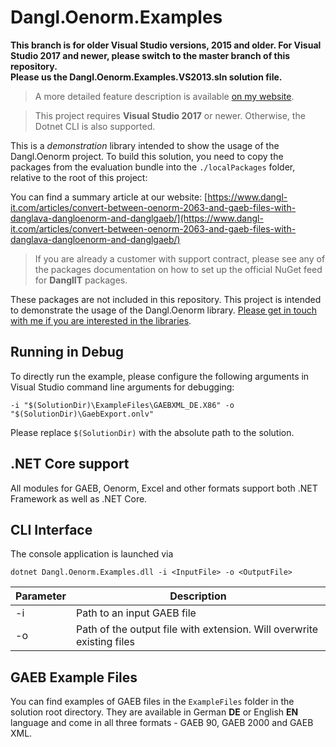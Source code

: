 # Dangl.Oenorm.Examples

**This branch is for older Visual Studio versions, 2015 and older. For Visual Studio 2017 and newer, please switch to the master branch of this repository.**  
**Please us the Dangl.Oenorm.Examples.VS2013.sln solution file.**

> A more detailed feature description is available [on my website](https://www.dangl-it.com/products/oenorm-library/).

> This project requires **Visual Studio 2017** or newer. Otherwise, the Dotnet CLI is also supported.

This is a _demonstration_ library intended to show the usage of the Dangl.Oenorm project.
To build this solution, you need to copy the packages from the evaluation bundle into the `./localPackages` folder, relative to the root of this project:

You can find a summary article at our website: [https://www.dangl-it.com/articles/convert-between-oenorm-2063-and-gaeb-files-with-danglava-dangloenorm-and-danglgaeb/](https://www.dangl-it.com/articles/convert-between-oenorm-2063-and-gaeb-files-with-danglava-dangloenorm-and-danglgaeb/)

> If you are already a customer with support contract, please see any of the packages documentation on how to set up the official NuGet feed for **DanglIT** packages.

These packages are not included in this repository.
This project is intended to demonstrate the usage of the Dangl.Oenorm library.
[Please get in touch with me if you are interested in the libraries](https://www.dangl-it.com/contact/?message=I%27m+interested+in+Dangl.GAEB+%26+Dangl.AVA.+Please+contact+me.).

## Running in Debug

To directly run the example, please configure the following arguments in Visual Studio command line arguments for debugging:

    -i "$(SolutionDir)\ExampleFiles\GAEBXML_DE.X86" -o "$(SolutionDir)\GaebExport.onlv"

Please replace `$(SolutionDir)` with the absolute path to the solution.

## .NET Core support

All modules for GAEB, Oenorm, Excel and other formats support both .NET Framework as well as .NET Core.

## CLI Interface

The console application is launched via

    dotnet Dangl.Oenorm.Examples.dll -i <InputFile> -o <OutputFile>

| Parameter | Description |
|-----------|-------------|
| -i | Path to an input GAEB file |
| -o | Path of the output file with extension. Will overwrite existing files |

## GAEB Example Files

You can find examples of GAEB files in the `ExampleFiles` folder in the solution root directory. They are available in German **DE** or English **EN** language and come in
all three formats - GAEB 90, GAEB 2000 and GAEB XML.
